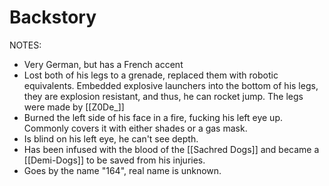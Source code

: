 # Backstory
NOTES:
- Very German, but has a French accent
- Lost both of his legs to a grenade, replaced them with robotic equivalents.
  Embedded explosive launchers into the bottom of his legs, they are explosion resistant, and thus, he can rocket jump.
  The legs were made by [[Z0De_]]
- Burned the left side of his face in a fire, fucking his left eye up. Commonly covers it with either shades or a gas mask.
- Is blind on his left eye, he can't see depth.
- Has been infused with the blood of the [[Sachred Dogs]] and became a [[Demi-Dogs]] to be saved from his injuries.
- Goes by the name "164", real name is unknown.
